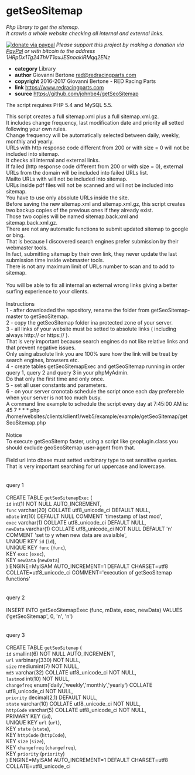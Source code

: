 # getSeoSitemap
*Php library to get the sitemap.<br>
It crawls a whole website checking all internal and external links.*

[![donate via paypal](https://img.shields.io/badge/donate-paypal-87ceeb.svg)](https://www.paypal.me/johnbe4)
*Please support this project by making a donation via [PayPal](https://www.paypal.me/johnbe4) or with bitcoin to the address 1HRpDx1Tg24ThVT1axJESnoakiRMqq2ENz*<br>

* **category**    Library
* **author**      Giovanni Bertone <red@redracingparts.com>
* **copyright**   2016-2017 Giovanni Bertone - RED Racing Parts
* **link**        https://www.redracingparts.com
* **source**      https://github.com/johnbe4/getSeoSitemap

The script requires PHP 5.4 and MySQL 5.5.<br>

This script creates a full sitemap.xml plus a full sitemap.xml.gz.<br>
It includes change frequency, last modification date and priority all setted following your own rules.<br>
Change frequency will be automatically selected between daily, weekly, monthly and yearly.<br>
URLs with http response code different from 200 or with size = 0 will not be included into sitemap.<br>
It checks all internal and external links.<br>
If failed (http response code different from 200 or with size = 0), external URLs from the domain will be included into failed URLs list.<br>
Mailto URLs with will not be included into sitemap.<br>
URLs inside pdf files will not be scanned and will not be included into sitemap.<br>
You have to use only absolute URLs inside the site.<br>
Before saving the new sitemap.xml and sitemap.xml.gz, this script creates two backup copies of the previous ones if they already exist.<br>
Those two copies will be named sitemap.back.xml and sitemap.back.xml.gz.<br>
There are not any automatic functions to submit updated sitemap to google or bing.<br>
That is because I discovered search engines prefer submission by their webmaster tools.<br>
In fact, submitting sitemap by their own link, they never update the last submission time inside webmaster tools.<br>
There is not any maximum limit of URLs number to scan and to add to sitemap.<br><br>
You will be able to fix all internal an external wrong links giving a better surfing experience to your clients.<br><br>
Instructions<br>
1 - after downloaded the repository, rename the folder from getSeoSitemap-master to getSeoSitemap.<br>
2 - copy the getSeoSitemap folder ina protected zone of your server.<br>
3 - all links of your website must be setted to absolute links ( including always http:// or https:// ).<br>
    That is very important because search engines do not like relative links and that prevent negative issues.<br>
    Only using absolute link you are 100% sure how the link will be treat by search engines, browsers etc.<br>
4 - create tables getSeoSitemapExec and getSeoSitemap running in order query 1, query 2 and query 3 in your phpMyAdmin.<br>
    Do that only the first time and only once.<br>
5 - set all user constants and parameters.<br>
6 - on your server cronotab schedule the script once each day prefereble when your server is not too much busy.<br>
    A command line example to schedule the script every day at 7:45:00 AM is:<br>
    45 7  *    *    *    php /home/websites/clients/client1/web5/example/example/getSeoSitemap/getSeoSitemap.php<br><br>
Notice<br>
To execute getSeoSitemp faster, using a script like geoplugin.class you should exclude geoSeoSitemap user-agent from that.<br><br>
Field url into dbase must setted varbinary type to set sensitive queries.<br>
That is very important searching for url uppercase and lowercase.<br><br><br>
query 1<br><br>
CREATE TABLE `getSeoSitemapExec` (<br>
 `id` int(1) NOT NULL AUTO_INCREMENT,<br>
 `func` varchar(20) COLLATE utf8_unicode_ci DEFAULT NULL,<br>
 `mDate` int(10) DEFAULT NULL COMMENT 'timestamp of last mod',<br>
 `exec` varchar(1) COLLATE utf8_unicode_ci DEFAULT NULL,<br>
 `newData` varchar(1) COLLATE utf8_unicode_ci NOT NULL DEFAULT 'n' COMMENT 'set to y when new data are avaialble',<br>
 UNIQUE KEY `id` (`id`),<br>
 UNIQUE KEY `func` (`func`),<br>
 KEY `exec` (`exec`),<br>
 KEY `newData` (`newData`)<br>
) ENGINE=MyISAM AUTO_INCREMENT=1 DEFAULT CHARSET=utf8 COLLATE=utf8_unicode_ci COMMENT='execution of getSeoSitemap functions'<br>
<br><br>
query 2<br><br>
INSERT INTO getSeoSitemapExec (func, mDate, exec, newData) VALUES ('getSeoSitemap', 0, 'n', 'n')<br><br><br>
query 3<br><br>
CREATE TABLE `getSeoSitemap` (<br>
 `id` smallint(6) NOT NULL AUTO_INCREMENT,<br>
 `url` varbinary(330) NOT NULL,<br>
 `size` mediumint(7) NOT NULL,<br>
 `md5` varchar(32) COLLATE utf8_unicode_ci NOT NULL,<br>
 `lastmod` int(10) NOT NULL,<br>
 `changefreq` enum('daily','weekly','monthly','yearly') COLLATE utf8_unicode_ci NOT NULL,<br>
 `priority` decimal(2,1) DEFAULT NULL,<br>
 `state` varchar(10) COLLATE utf8_unicode_ci NOT NULL,<br>
 `httpCode` varchar(5) COLLATE utf8_unicode_ci NOT NULL,<br>
 PRIMARY KEY (`id`),<br>
 UNIQUE KEY `url` (`url`),<br>
 KEY `state` (`state`),<br>
 KEY `httpCode` (`httpCode`),<br>
 KEY `size` (`size`),<br>
 KEY `changefreq` (`changefreq`),<br>
 KEY `priority` (`priority`)<br>
) ENGINE=MyISAM AUTO_INCREMENT=1 DEFAULT CHARSET=utf8 COLLATE=utf8_unicode_ci
